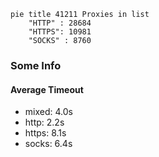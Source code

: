 
```mermaid
pie title 41211 Proxies in list
    "HTTP" : 28684
    "HTTPS": 10981
    "SOCKS" : 8760
```

### Some Info
#### Average Timeout

- mixed: 4.0s
- http: 2.2s
- https: 8.1s
- socks: 6.4s